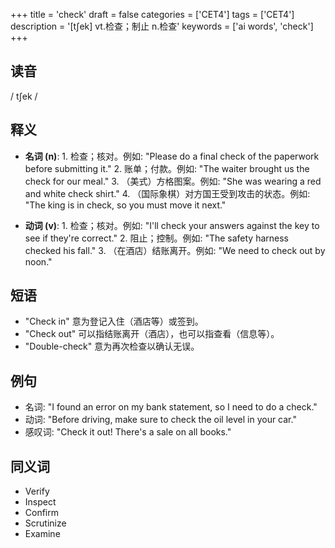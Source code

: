 +++
title = 'check'
draft = false
categories = ['CET4']
tags = ['CET4']
description = '[t∫ek] vt.检查；制止 n.检查'
keywords = ['ai words', 'check']
+++

## 读音
/ tʃek /

## 释义
- **名词 (n)**: 1. 检查；核对。例如: "Please do a final check of the paperwork before submitting it."
   2. 账单；付款。例如: "The waiter brought us the check for our meal."
   3. （美式）方格图案。例如: "She was wearing a red and white check shirt."
   4. （国际象棋）对方国王受到攻击的状态。例如: "The king is in check, so you must move it next."

- **动词 (v)**: 1. 检查；核对。例如: "I'll check your answers against the key to see if they're correct."
   2. 阻止；控制。例如: "The safety harness checked his fall."
   3. （在酒店）结账离开。例如: "We need to check out by noon."

## 短语
- "Check in" 意为登记入住（酒店等）或签到。
- "Check out" 可以指结账离开（酒店），也可以指查看（信息等）。
- "Double-check" 意为再次检查以确认无误。

## 例句
- 名词: "I found an error on my bank statement, so I need to do a check."
- 动词: "Before driving, make sure to check the oil level in your car."
- 感叹词: "Check it out! There's a sale on all books."

## 同义词
- Verify
- Inspect
- Confirm
- Scrutinize
- Examine
